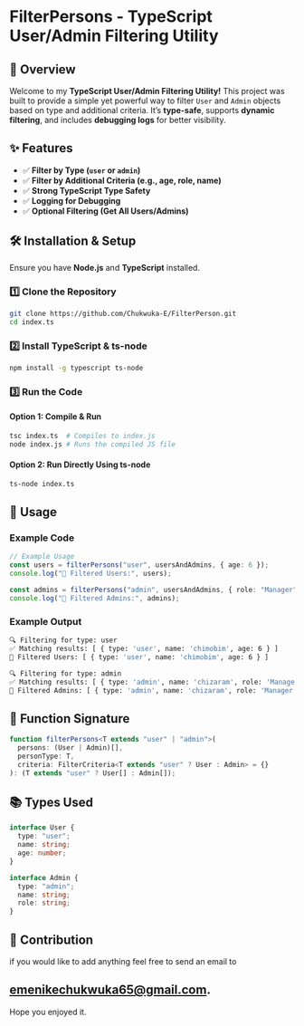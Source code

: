 # FilterPersons - TypeScript User/Admin Filtering Utility

## 📌 Overview
Welcome to my **TypeScript User/Admin Filtering Utility!** This project was built to provide a simple yet powerful way to filter `User` and `Admin` objects based on type and additional criteria. It’s **type-safe**, supports **dynamic filtering**, and includes **debugging logs** for better visibility.

## ✨ Features
- ✅ **Filter by Type (`user` or `admin`)**
- ✅ **Filter by Additional Criteria (e.g., age, role, name)**
- ✅ **Strong TypeScript Type Safety**
- ✅ **Logging for Debugging**
- ✅ **Optional Filtering (Get All Users/Admins)**

## 🛠️ Installation & Setup
Ensure you have **Node.js** and **TypeScript** installed.

### **1️⃣ Clone the Repository**
```sh
git clone https://github.com/Chukwuka-E/FilterPerson.git
cd index.ts
```

### **2️⃣ Install TypeScript & ts-node**
```sh
npm install -g typescript ts-node
```

### **3️⃣ Run the Code**
#### **Option 1: Compile & Run**
```sh
tsc index.ts  # Compiles to index.js
node index.js # Runs the compiled JS file
```
#### **Option 2: Run Directly Using ts-node**
```sh
ts-node index.ts
```

## 📜 Usage

### **Example Code**
```typescript
// Example Usage
const users = filterPersons("user", usersAndAdmins, { age: 6 });
console.log("👤 Filtered Users:", users);

const admins = filterPersons("admin", usersAndAdmins, { role: "Manager" });
console.log("🔧 Filtered Admins:", admins);
```

### **Example Output**
```sh
🔍 Filtering for type: user
✅ Matching results: [ { type: 'user', name: 'chimobim', age: 6 } ]
👤 Filtered Users: [ { type: 'user', name: 'chimobim', age: 6 } ]

🔍 Filtering for type: admin
✅ Matching results: [ { type: 'admin', name: 'chizaram', role: 'Manager' } ]
🔧 Filtered Admins: [ { type: 'admin', name: 'chizaram', role: 'Manager' } ]
```

## 📌 Function Signature
```typescript
function filterPersons<T extends "user" | "admin">(
  persons: (User | Admin)[],
  personType: T,
  criteria: FilterCriteria<T extends "user" ? User : Admin> = {}
): (T extends "user" ? User[] : Admin[]);
```

## 📚 Types Used
```typescript
interface User {
  type: "user";
  name: string;
  age: number;
}

interface Admin {
  type: "admin";
  name: string;
  role: string;
}
```

## 🤝 Contribution
if you would like to add anything feel free to send an email to
## emenikechukwuka65@gmail.com. 
Hope you enjoyed it.

